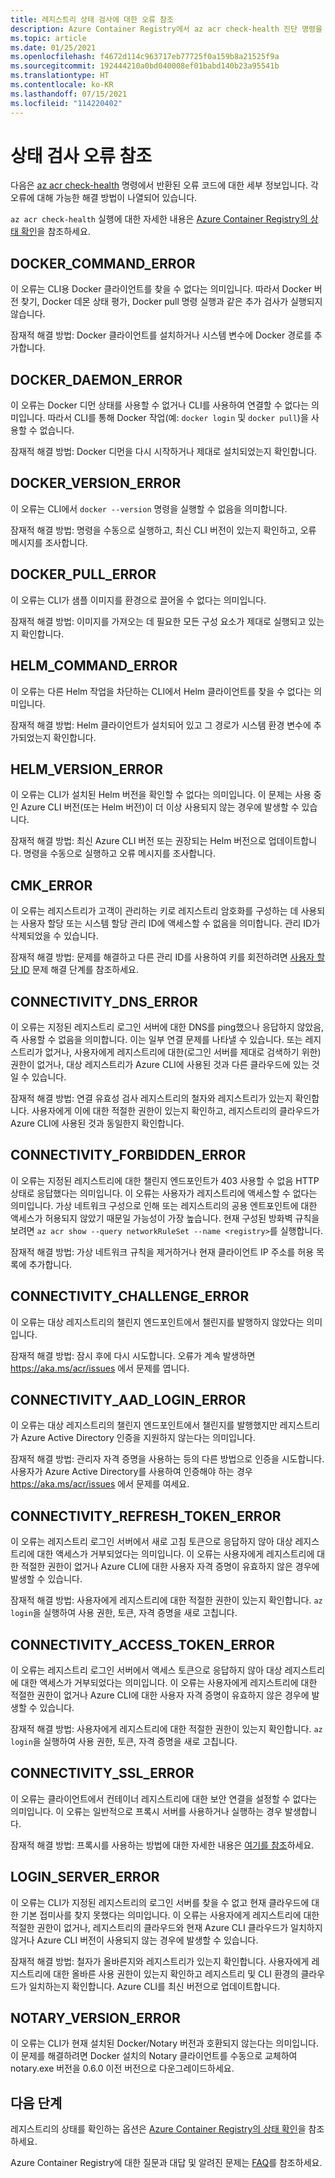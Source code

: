 ```yaml
---
title: 레지스트리 상태 검사에 대한 오류 참조
description: Azure Container Registry에서 az acr check-health 진단 명령을 실행하여 발견된 문제에 대한 오류 코드 및 가능한 해결 방법
ms.topic: article
ms.date: 01/25/2021
ms.openlocfilehash: f4672d114c963717eb77725f0a159b8a21525f9a
ms.sourcegitcommit: 192444210a0bd040008ef01babd140b23a95541b
ms.translationtype: HT
ms.contentlocale: ko-KR
ms.lasthandoff: 07/15/2021
ms.locfileid: "114220402"
---
```

# <a name="health-check-error-reference"></a>상태 검사 오류 참조

다음은 [az acr check-health][az-acr-check-health] 명령에서 반환된 오류 코드에 대한 세부 정보입니다. 각 오류에 대해 가능한 해결 방법이 나열되어 있습니다.

`az acr check-health` 실행에 대한 자세한 내용은 [Azure Container Registry의 상태 확인](container-registry-check-health.md)을 참조하세요.

## <a name="docker_command_error"></a>DOCKER_COMMAND_ERROR

이 오류는 CLI용 Docker 클라이언트를 찾을 수 없다는 의미입니다. 따라서 Docker 버전 찾기, Docker 데몬 상태 평가, Docker pull 명령 실행과 같은 추가 검사가 실행되지 않습니다.

잠재적 해결 방법: Docker 클라이언트를 설치하거나 시스템 변수에 Docker 경로를 추가합니다.

## <a name="docker_daemon_error"></a>DOCKER_DAEMON_ERROR

이 오류는 Docker 디먼 상태를 사용할 수 없거나 CLI를 사용하여 연결할 수 없다는 의미입니다. 따라서 CLI를 통해 Docker 작업(예: `docker login` 및 `docker pull`)을 사용할 수 없습니다.

잠재적 해결 방법: Docker 디먼을 다시 시작하거나 제대로 설치되었는지 확인합니다.

## <a name="docker_version_error"></a>DOCKER_VERSION_ERROR

이 오류는 CLI에서 `docker --version` 명령을 실행할 수 없음을 의미합니다.

잠재적 해결 방법: 명령을 수동으로 실행하고, 최신 CLI 버전이 있는지 확인하고, 오류 메시지를 조사합니다.

## <a name="docker_pull_error"></a>DOCKER_PULL_ERROR

이 오류는 CLI가 샘플 이미지를 환경으로 끌어올 수 없다는 의미입니다.

잠재적 해결 방법: 이미지를 가져오는 데 필요한 모든 구성 요소가 제대로 실행되고 있는지 확인합니다.

## <a name="helm_command_error"></a>HELM_COMMAND_ERROR

이 오류는 다른 Helm 작업을 차단하는 CLI에서 Helm 클라이언트를 찾을 수 없다는 의미입니다.

잠재적 해결 방법: Helm 클라이언트가 설치되어 있고 그 경로가 시스템 환경 변수에 추가되었는지 확인합니다.

## <a name="helm_version_error"></a>HELM_VERSION_ERROR

이 오류는 CLI가 설치된 Helm 버전을 확인할 수 없다는 의미입니다. 이 문제는 사용 중인 Azure CLI 버전(또는 Helm 버전)이 더 이상 사용되지 않는 경우에 발생할 수 있습니다.

잠재적 해결 방법: 최신 Azure CLI 버전 또는 권장되는 Helm 버전으로 업데이트합니다. 명령을 수동으로 실행하고 오류 메시지를 조사합니다.

## <a name="cmk_error"></a>CMK_ERROR

이 오류는 레지스트리가 고객이 관리하는 키로 레지스트리 암호화를 구성하는 데 사용되는 사용자 할당 또는 시스템 할당 관리 ID에 액세스할 수 없음을 의미합니다. 관리 ID가 삭제되었을 수 있습니다.  

잠재적 해결 방법: 문제를 해결하고 다른 관리 ID를 사용하여 키를 회전하려면 [사용자 할당 ID](container-registry-customer-managed-keys.md#troubleshoot) 문제 해결 단계를 참조하세요.

## <a name="connectivity_dns_error"></a>CONNECTIVITY_DNS_ERROR

이 오류는 지정된 레지스트리 로그인 서버에 대한 DNS를 ping했으나 응답하지 않았음, 즉 사용할 수 없음을 의미합니다. 이는 일부 연결 문제를 나타낼 수 있습니다. 또는 레지스트리가 없거나, 사용자에게 레지스트리에 대한(로그인 서버를 제대로 검색하기 위한) 권한이 없거나, 대상 레지스트리가 Azure CLI에 사용된 것과 다른 클라우드에 있는 것일 수 있습니다.

잠재적 해결 방법: 연결 유효성 검사 레지스트리의 철자와 레지스트리가 있는지 확인합니다. 사용자에게 이에 대한 적절한 권한이 있는지 확인하고, 레지스트리의 클라우드가 Azure CLI에 사용된 것과 동일한지 확인합니다.

## <a name="connectivity_forbidden_error"></a>CONNECTIVITY_FORBIDDEN_ERROR

이 오류는 지정된 레지스트리에 대한 챌린지 엔드포인트가 403 사용할 수 없음 HTTP 상태로 응답했다는 의미입니다. 이 오류는 사용자가 레지스트리에 액세스할 수 없다는 의미입니다. 가상 네트워크 구성으로 인해 또는 레지스트리의 공용 엔트포인트에 대한 액세스가 허용되지 않았기 때문일 가능성이 가장 높습니다. 현재 구성된 방화벽 규칙을 보려면 `az acr show --query networkRuleSet --name <registry>`를 실행합니다.

잠재적 해결 방법: 가상 네트워크 규칙을 제거하거나 현재 클라이언트 IP 주소를 허용 목록에 추가합니다.

## <a name="connectivity_challenge_error"></a>CONNECTIVITY_CHALLENGE_ERROR

이 오류는 대상 레지스트리의 챌린지 엔드포인트에서 챌린지를 발행하지 않았다는 의미입니다.

잠재적 해결 방법: 잠시 후에 다시 시도합니다. 오류가 계속 발생하면 https://aka.ms/acr/issues 에서 문제를 엽니다.

## <a name="connectivity_aad_login_error"></a>CONNECTIVITY_AAD_LOGIN_ERROR

이 오류는 대상 레지스트리의 챌린지 엔드포인트에서 챌린지를 발행했지만 레지스트리가 Azure Active Directory 인증을 지원하지 않는다는 의미입니다.

잠재적 해결 방법: 관리자 자격 증명을 사용하는 등의 다른 방법으로 인증을 시도합니다. 사용자가 Azure Active Directory를 사용하여 인증해야 하는 경우 https://aka.ms/acr/issues 에서 문제를 여세요.

## <a name="connectivity_refresh_token_error"></a>CONNECTIVITY_REFRESH_TOKEN_ERROR

이 오류는 레지스트리 로그인 서버에서 새로 고침 토큰으로 응답하지 않아 대상 레지스트리에 대한 액세스가 거부되었다는 의미입니다. 이 오류는 사용자에게 레지스트리에 대한 적절한 권한이 없거나 Azure CLI에 대한 사용자 자격 증명이 유효하지 않은 경우에 발생할 수 있습니다.

잠재적 해결 방법: 사용자에게 레지스트리에 대한 적절한 권한이 있는지 확인합니다. `az login`을 실행하여 사용 권한, 토큰, 자격 증명을 새로 고칩니다.

## <a name="connectivity_access_token_error"></a>CONNECTIVITY_ACCESS_TOKEN_ERROR

이 오류는 레지스트리 로그인 서버에서 액세스 토큰으로 응답하지 않아 대상 레지스트리에 대한 액세스가 거부되었다는 의미입니다. 이 오류는 사용자에게 레지스트리에 대한 적절한 권한이 없거나 Azure CLI에 대한 사용자 자격 증명이 유효하지 않은 경우에 발생할 수 있습니다.

잠재적 해결 방법: 사용자에게 레지스트리에 대한 적절한 권한이 있는지 확인합니다. `az login`을 실행하여 사용 권한, 토큰, 자격 증명을 새로 고칩니다.

## <a name="connectivity_ssl_error"></a>CONNECTIVITY_SSL_ERROR

이 오류는 클라이언트에서 컨테이너 레지스트리에 대한 보안 연결을 설정할 수 없다는 의미입니다. 이 오류는 일반적으로 프록시 서버를 사용하거나 실행하는 경우 발생합니다.

잠재적 해결 방법: 프록시를 사용하는 방법에 대한 자세한 내용은 [여기를 참조](/cli/azure/use-cli-effectively)하세요.

## <a name="login_server_error"></a>LOGIN_SERVER_ERROR

이 오류는 CLI가 지정된 레지스트리의 로그인 서버를 찾을 수 없고 현재 클라우드에 대한 기본 접미사를 찾지 못했다는 의미입니다. 이 오류는 사용자에게 레지스트리에 대한 적절한 권한이 없거나, 레지스트리의 클라우드와 현재 Azure CLI 클라우드가 일치하지 않거나 Azure CLI 버전이 사용되지 않는 경우에 발생할 수 있습니다.

잠재적 해결 방법: 철자가 올바른지와 레지스트리가 있는지 확인합니다. 사용자에게 레지스트리에 대한 올바른 사용 권한이 있는지 확인하고 레지스트리 및 CLI 환경의 클라우드가 일치하는지 확인합니다. Azure CLI를 최신 버전으로 업데이트합니다.

## <a name="notary_version_error"></a>NOTARY_VERSION_ERROR

이 오류는 CLI가 현재 설치된 Docker/Notary 버전과 호환되지 않는다는 의미입니다. 이 문제를 해결하려면 Docker 설치의 Notary 클라이언트를 수동으로 교체하여 notary.exe 버전을 0.6.0 이전 버전으로 다운그레이드하세요.

## <a name="next-steps"></a>다음 단계

레지스트리의 상태를 확인하는 옵션은 [Azure Container Registry의 상태 확인](container-registry-check-health.md)을 참조하세요.

Azure Container Registry에 대한 질문과 대답 및 알려진 문제는 [FAQ](container-registry-faq.yml)를 참조하세요.





<!-- LINKS - internal -->
[az-acr-check-health]: /cli/azure/acr#az_acr_check_health
